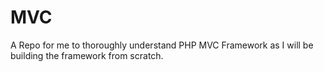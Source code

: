 # MVC
A Repo for me to thoroughly understand PHP MVC Framework as I will be building the framework from scratch.
